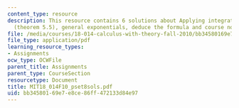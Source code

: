 ```yaml
---
content_type: resource
description: This resource contains 6 solutions about Applying integration by parts
  (theorem 5.5), general exponentials, deduce the formula and course notes.
file: /media/courses/18-014-calculus-with-theory-fall-2010/bb34580169e7e8ce86ff472133d84e97_MIT18_014F10_pset8sols.pdf
file_type: application/pdf
learning_resource_types:
- Assignments
ocw_type: OCWFile
parent_title: Assignments
parent_type: CourseSection
resourcetype: Document
title: MIT18_014F10_pset8sols.pdf
uid: bb345801-69e7-e8ce-86ff-472133d84e97
---
```

